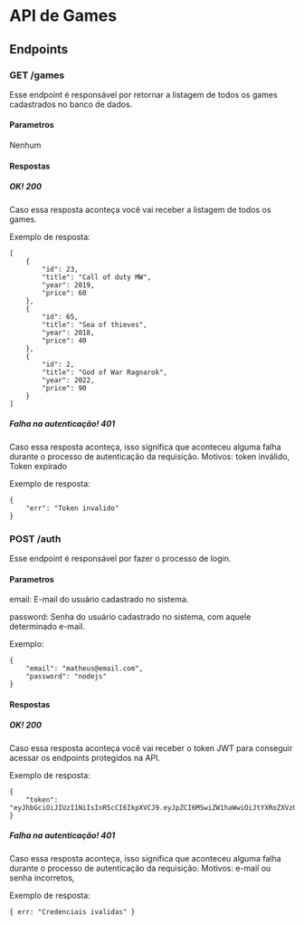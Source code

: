 # API de Games

## Endpoints
### GET /games
Esse endpoint é responsável por retornar a listagem de todos os games cadastrados no banco  de dados.
#### Parametros
Nenhum
#### Respostas 
##### OK! 200
Caso essa resposta aconteça você vai receber a listagem de todos os games.

Exemplo de resposta:
```
[
    {
        "id": 23,
        "title": "Call of duty MW",
        "year": 2019,
        "price": 60
    },
    {
        "id": 65,
        "title": "Sea of thieves",
        "year": 2018,
        "price": 40
    },
    {
        "id": 2,
        "title": "God of War Ragnarok",
        "year": 2022,
        "price": 90
    }
]

```
##### Falha na autenticação! 401
Caso essa resposta aconteça, isso significa que aconteceu alguma falha durante o processo de autenticação da requisição. Motivos: token inválido, Token expirado

Exemplo de resposta:
```
{
    "err": "Token invalido"
}

```

### POST /auth
Esse endpoint é responsável por fazer o processo de login.
#### Parametros
email: E-mail do usuário cadastrado no sistema.

password: Senha do usuário cadastrado no sistema, com aquele determinado e-mail.

Exemplo: 
```
{
    "email": "matheus@email.com",
    "password": "nodejs"
}

```
#### Respostas 
##### OK! 200
Caso essa resposta aconteça você vai receber o token JWT para conseguir acessar os endpoints protegidos na API.

Exemplo de resposta:
```
{
    "token": "eyJhbGciOiJIUzI1NiIsInR5cCI6IkpXVCJ9.eyJpZCI6MSwiZW1haWwiOiJtYXRoZXVzQGVtYWlsLmNvbSIsImlhdCI6MTY5MjE5ODIzMCwiZXhwIjoxNjkyMjg0NjMwfQ.CkBBZk3ut0V86ywa9IOoXKe5_UfqlYcHBzIyBbsbXf4"
}

```
##### Falha na autenticação! 401
Caso essa resposta aconteça, isso significa que aconteceu alguma falha durante o processo de autenticação da requisição. Motivos: e-mail ou senha incorretos, 

Exemplo de resposta:
```
{ err: "Credenciais ivalidas" }

```

